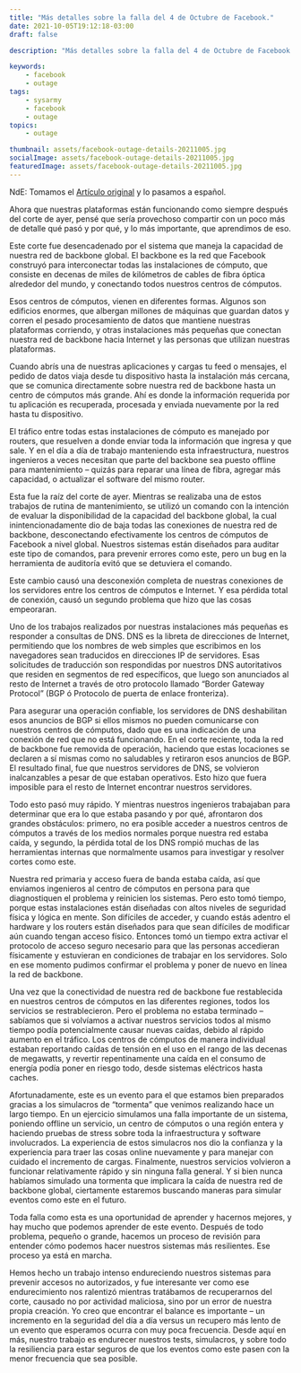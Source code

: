 ```yaml
---
title: "Más detalles sobre la falla del 4 de Octubre de Facebook."
date: 2021-10-05T19:12:18-03:00
draft: false

description: "Más detalles sobre la falla del 4 de Octubre de Facebook."

keywords:
    - facebook
    - outage
tags:
    - sysarmy
    - facebook
    - outage
topics:
    - outage

thumbnail: assets/facebook-outage-details-20211005.jpg
socialImage: assets/facebook-outage-details-20211005.jpg
featuredImage: assets/facebook-outage-details-20211005.jpg
---
```


NdE: Tomamos el [Artículo original](https://engineering.fb.com/2021/10/05/networking-traffic/outage-details/) y lo pasamos a español.

Ahora que nuestras plataformas están funcionando como siempre después del corte de ayer, pensé que sería provechoso compartir con un poco más de detalle qué pasó y por qué, y lo más importante, que aprendimos de eso.

Este corte fue desencadenado por el sistema que maneja la capacidad de nuestra red de backbone global. El backbone es la red que Facebook construyó para interconectar todas las instalaciones de cómputo, que consiste en decenas de miles de kilómetros de cables de fibra óptica alrededor del mundo, y conectando todos nuestros centros de cómputos.

Esos centros de cómputos, vienen en diferentes formas. Algunos son edificios enormes, que albergan millones de máquinas que guardan datos y corren el pesado procesamiento de datos que mantiene nuestras plataformas corriendo, y otras instalaciones más pequeñas que conectan nuestra red de backbone hacia Internet y las personas que utilizan nuestras plataformas.

Cuando abrís una de nuestras aplicaciones y cargas tu feed o mensajes, el pedido de datos viaja desde tu dispositivo hasta la instalación más cercana, que se comunica directamente sobre nuestra red de backbone hasta un centro de cómputos más grande. Ahí es donde la información requerida por tu aplicación es recuperada, procesada y enviada nuevamente por la red hasta tu dispositivo.

El tráfico entre todas estas instalaciones de cómputo es manejado por routers, que resuelven a donde enviar toda la información que ingresa y que sale. Y en el día a día de trabajo manteniendo esta infraestructura, nuestros ingenieros a veces necesitan que parte del backbone sea puesto offline para mantenimiento – quizás para reparar una línea de fibra, agregar más capacidad, o actualizar el software del mismo router.

Esta fue la raíz del corte de ayer. Mientras se realizaba una de estos trabajos de rutina de mantenimiento, se utilizó un comando con la intención de evaluar la disponibilidad de la capacidad del backbone global, la cual inintencionadamente dio de baja todas las conexiones de nuestra red de backbone, desconectando efectivamente los centros de cómputos de Facebook a nivel global. Nuestros sistemas están diseñados para auditar este tipo de comandos, para prevenir errores como este, pero un bug en la herramienta de auditoría evitó que se detuviera el comando.

Este cambio causó una desconexión completa de nuestras conexiones de los servidores entre los centros de cómputos e Internet. Y esa pérdida total de conexión, causó un segundo problema que hizo que las cosas empeoraran.

Uno de los trabajos realizados por nuestras instalaciones más pequeñas es responder a consultas de DNS. DNS es la libreta de direcciones de Internet, permitiendo que los nombres de web simples que escribimos en los navegadores sean traducidos en direcciones IP de servidores. Esas solicitudes de traducción son respondidas por nuestros DNS autoritativos que residen en segmentos de red específicos, que luego son anunciados al resto de Internet a través de otro protocolo llamado “Border Gateway Protocol” (BGP ó Protocolo de puerta de enlace fronteriza).

Para asegurar una operación confiable, los servidores de DNS deshabilitan esos anuncios de BGP si ellos mismos no pueden comunicarse con nuestros centros de cómputos, dado que es una indicación de una conexión de red que no está funcionando. En el corte reciente, toda la red de backbone fue removida de operación, haciendo que estas locaciones se declaren a sí mismas como no saludables y retiraron esos anuncios de BGP. El resultado final, fue que nuestros servidores de DNS, se volvieron inalcanzables a pesar de que estaban operativos. Esto hizo que fuera imposible para el resto de Internet encontrar nuestros servidores.

Todo esto pasó muy rápido. Y mientras nuestros ingenieros trabajaban para determinar que era lo que estaba pasando y por qué, afrontaron dos grandes obstáculos: primero, no era posible acceder a nuestros centros de cómputos a través de los medios normales porque nuestra red estaba caída, y segundo, la pérdida total de los DNS rompió muchas de las herramientas internas que normalmente usamos para investigar y resolver cortes como este.

Nuestra red primaria y acceso fuera de banda estaba caída, así que enviamos ingenieros al centro de cómputos en persona para que diagnostiquen el problema y reinicien los sistemas. Pero esto tomó tiempo, porque estas instalaciones están diseñadas con altos niveles de seguridad física y lógica en mente. Son difíciles de acceder, y cuando estás adentro el hardware y los routers están diseñados para que sean difíciles de modificar aún cuando tengan acceso físico. Entonces tomó un tiempo extra activar el protocolo de acceso seguro necesario para que las personas accedieran físicamente y estuvieran en condiciones de trabajar en los servidores. Solo en ese momento pudimos confirmar el problema y poner de nuevo en línea la red de backbone.

Una vez que la conectividad de nuestra red de backbone fue restablecida en nuestros centros de cómputos en las diferentes regiones, todos los servicios se restrablecieron. Pero el problema no estaba terminado – sabíamos que si volvíamos a activar nuestros servicios todos al mismo tiempo podía potencialmente causar nuevas caídas, debido al rápido aumento en el tráfico. Los centros de cómputos de manera individual estaban reportando caídas de tensión en el uso en el rango de las decenas de megawatts, y revertir repentinamente una caída en el consumo de energía podía poner en riesgo todo, desde sistemas eléctricos hasta caches.

Afortunadamente, este es un evento para el que estamos bien preparados gracias a los simulacros de “tormenta” que venimos realizando hace un largo tiempo. En un ejercicio simulamos una falla importante de un sistema, poniendo offline un servicio, un centro de cómputos o una región entera y haciendo pruebas de stress sobre toda la infraestructura y software involucrados. La experiencia de estos simulacros nos dio la confianza y la experiencia para traer las cosas online nuevamente y para manejar con cuidado el incremento de cargas. Finalmente, nuestros servicios volvieron a funcionar relativamente rápido y sin ninguna falla general. Y si bien nunca habíamos simulado una tormenta que implicara la caída de nuestra red de backbone global, ciertamente estaremos buscando maneras para simular eventos como este en el futuro.

Toda falla como esta es una oportunidad de aprender y hacernos mejores, y hay mucho que podemos aprender de este evento. Después de todo problema, pequeño o grande, hacemos un proceso de revisión para entender cómo podemos hacer nuestros sistemas más resilientes. Ese proceso ya está en marcha.

Hemos hecho un trabajo intenso endureciendo nuestros sistemas para prevenir accesos no autorizados, y fue interesante ver como ese endurecimiento nos ralentizó mientras tratábamos de recuperarnos del corte, causado no por actividad maliciosa, sino por un error de nuestra propia creación. Yo creo que encontrar el balance es importante – un  incremento en la seguridad del día a día versus un recupero más lento de un evento que esperamos ocurra con muy poca frecuencia. Desde aquí en más, nuestro trabajo es endurecer nuestros tests, simulacros, y sobre todo la resiliencia para estar seguros de que los eventos como este pasen con la menor frecuencia que sea posible.   

